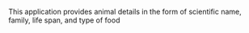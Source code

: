 This application provides animal details in the form of scientific name, family, life span, and type of food
